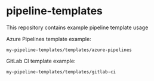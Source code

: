 # pipeline-templates

This repository contains example pipeline template usage

Azure Pipelines template example:


`my-pipeline-templates/templates/azure-pipelines`


GitLab CI template example:  

`my-pipeline-templates/templates/gitlab-ci`

